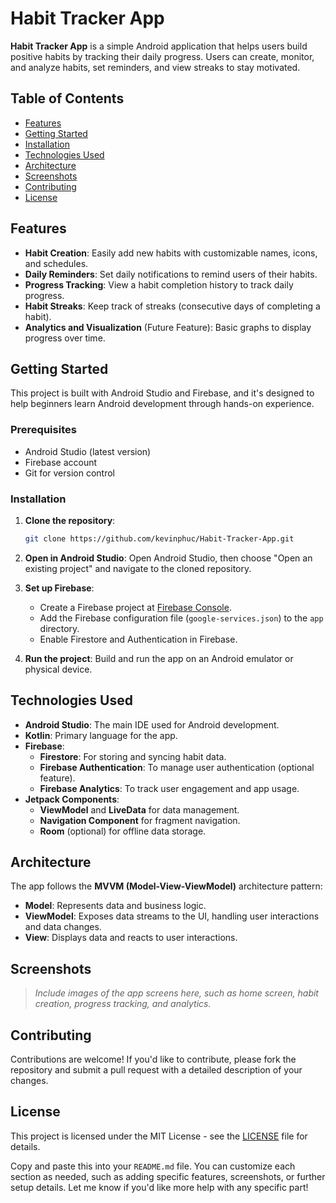 

# Habit Tracker App

**Habit Tracker App** is a simple Android application that helps users build positive habits by tracking their daily progress. Users can create, monitor, and analyze habits, set reminders, and view streaks to stay motivated.

## Table of Contents
- [Features](#features)
- [Getting Started](#getting-started)
- [Installation](#installation)
- [Technologies Used](#technologies-used)
- [Architecture](#architecture)
- [Screenshots](#screenshots)
- [Contributing](#contributing)
- [License](#license)

## Features
- **Habit Creation**: Easily add new habits with customizable names, icons, and schedules.
- **Daily Reminders**: Set daily notifications to remind users of their habits.
- **Progress Tracking**: View a habit completion history to track daily progress.
- **Habit Streaks**: Keep track of streaks (consecutive days of completing a habit).
- **Analytics and Visualization** (Future Feature): Basic graphs to display progress over time.
  
## Getting Started

This project is built with Android Studio and Firebase, and it's designed to help beginners learn Android development through hands-on experience.

### Prerequisites
- Android Studio (latest version)
- Firebase account
- Git for version control

### Installation
1. **Clone the repository**:
   ```bash
   git clone https://github.com/kevinphuc/Habit-Tracker-App.git
   ```
2. **Open in Android Studio**:
   Open Android Studio, then choose "Open an existing project" and navigate to the cloned repository.

3. **Set up Firebase**:
   - Create a Firebase project at [Firebase Console](https://console.firebase.google.com/).
   - Add the Firebase configuration file (`google-services.json`) to the `app` directory.
   - Enable Firestore and Authentication in Firebase.

4. **Run the project**:
   Build and run the app on an Android emulator or physical device.

## Technologies Used
- **Android Studio**: The main IDE used for Android development.
- **Kotlin**: Primary language for the app.
- **Firebase**:
  - **Firestore**: For storing and syncing habit data.
  - **Firebase Authentication**: To manage user authentication (optional feature).
  - **Firebase Analytics**: To track user engagement and app usage.
- **Jetpack Components**:
  - **ViewModel** and **LiveData** for data management.
  - **Navigation Component** for fragment navigation.
  - **Room** (optional) for offline data storage.

## Architecture
The app follows the **MVVM (Model-View-ViewModel)** architecture pattern:
- **Model**: Represents data and business logic.
- **ViewModel**: Exposes data streams to the UI, handling user interactions and data changes.
- **View**: Displays data and reacts to user interactions.

## Screenshots
> *Include images of the app screens here, such as home screen, habit creation, progress tracking, and analytics.*

## Contributing
Contributions are welcome! If you'd like to contribute, please fork the repository and submit a pull request with a detailed description of your changes.

## License
This project is licensed under the MIT License - see the [LICENSE](LICENSE) file for details.


Copy and paste this into your `README.md` file. You can customize each section as needed, such as adding specific features, screenshots, or further setup details. Let me know if you'd like more help with any specific part!
